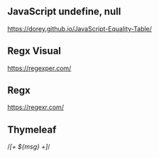 ## JavaScript undefine, null
https://dorey.github.io/JavaScript-Equality-Table/

## Regx Visual
https://regexper.com/

## Regx
https://regexr.com/

## Thymeleaf
/*[+ ${msg} +]*/

